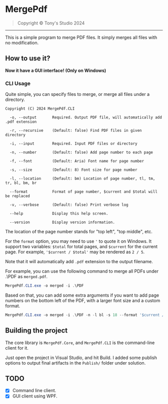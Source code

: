 # MergePdf

> Copyright &copy; Tony's Studio 2024

---

This is a simple program to merge PDF files. It simply merges all files with no modification.

## How to use it?

**Now it have a GUI interface! (Only on Windows)**

### CLI Usage

Quite simple, you can specify files to merge, or merge all files under a directory.

```
Copyright (C) 2024 MergePdf.CLI

  -o, --output       Required. Output PDF file, will automatically add .pdf extension

  -r, --recursive    (Default: false) Find PDF files in given directory

  -i, --input        Required. Input PDF files or directory

  -n, --number       (Default: false) Add page number to each page

  -f, --font         (Default: Aria) Font name for page number

  -s, --size         (Default: 8) Font size for page number

  -l, --location     (Default: bm) Location of page number, tl, tm, tr, bl, bm, br

  --format           Format of page number, $current and $total will be replaced

  -v, --verbose      (Default: false) Print verbose log

  --help             Display this help screen.

  --version          Display version information.
```

The location of the page number stands for "top left", "top middle", etc.

For the `format` option, you may need to use `'` to quote it on Windows. It support two variables: `$total` for total pages, and `$current` for the current page. For example, `'$current / $total'` may be rendered as `2 / 5`.

Note that it will automatically add `.pdf` extension to the output filename.

For example, you can use the following command to merge all PDFs under .\PDF as `merged.pdf`.

```powershell
MergePdf.CLI.exe -o merged -i .\PDF
```

Based on that, you can add some extra arguments if you want to add page numbers on the bottom left of the PDF, with a larger font size and a custom format.

```powershell
MergePdf.CLI.exe -o merged -i .\PDF -n -l bl -s 18 --format '$current / $total'
```

## Building the project

The core library is `MergePdf.Core`, and `MergePdf.CLI` is the command-line client for it.

Just open the project in Visual Studio, and hit Build. I added some publish options to output final artifacts in the `Publish/` folder under solution.

## TODO

- [x] Command line client.
- [x] GUI client using WPF.